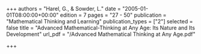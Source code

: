 +++
authors = "Harel, G., & Sowder, L."
date = "2005-01-01T08:00:00+00:00"
edition = 7
pages = "27 - 50"
publication = "Mathematical Thinking and Learning"
publication_types = ["2"]
selected = false
title = "Advanced Mathematical-Thinking at Any Age: Its Nature and Its Development"
url_pdf = "/Advanced Mathematical Thinking at Any Age.pdf"

+++
